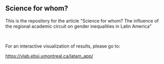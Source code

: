 ## Science for whom?

This is the repository for the article "Science for whom? The influence of the regional academic circuit on gender inequalities in Latin America"

<br>

For an interactive visualization of results, please go to:

https://vlab.ebsi.umontreal.ca/latam_app/
